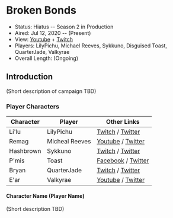 # Broken Bonds

* Status: Hiatus -- Season 2 in Production
* Aired: Jul 12, 2020	-- (Present)
* View: [Youtube](https://www.youtube.com/watch?v=WmiSaGuAE_M&list=PLfASEnzB7i1axM8_yIHLZtiWawbrcuzDh) + [Twitch](https://www.twitch.tv/collections/CkroXSlQHxY_GA)
* Players: LilyPichu, Michael Reeves, Sykkuno, Disguised Toast, QuarterJade, Valkyrae
* Overall Length: (Ongoing)

## Introduction

(Short description of campaign TBD)

### Player Characters

|**Character**| **Player**|**Other Links**|
| ------ | ------ | ------ |
|Li'lu| LilyPichu |[Twitch](https://www.twitch.tv/lilypichu) / [Twitter](https://twitter.com/lilypichu)|
|Remag| Micheal Reeves |[Youtube](https://www.youtube.com/michaelreeves) / [Twitter](https://twitter.com/michaelreeves)|
|Hashbrown | Sykkuno |[Twitch](https://www.twitch.tv/sykkuno) / [Twitter](https://twitter.com/Sykkuno)|
|P'mis| Toast |[Facebook](https://www.facebook.com/disguisedtoast/) / [Twitter](https://twitter.com/DisguisedToast)|
|Bryan| QuarterJade|[Twitch](https://www.twitch.tv/quarterjade) / [Twitter](https://twitter.com/QuarterJade)|
|E'ar| Valkyrae |[Youtube](https://www.youtube.com/valkyrae1) / [Twitter](https://twitter.com/Valkyrae)|

#### Character Name (Player Name)

(Short description TBD)
